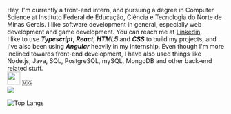  Hey, I'm currently a front-end intern, and pursuing a degree in Computer Science at Instituto Federal de Educação, Ciência e Tecnologia do Norte de Minas Gerais.
I like software development in general, especially web development and game development.
You can reach me at [Linkedin](https://www.linkedin.com/in/joaogabrielferr).
<br/>
I like to use ***Typescript***, ***React***, ***HTML5*** and ***CSS*** to build my projects, and I've also been using ***Angular*** heavily in my internship. Even though I'm more inclined towards front-end development, I have also used things like Node.js, Java, SQL, PostgreSQL, mySQL, MongoDB and other back-end related stuff.
<br/>
<img src="https://upload.wikimedia.org/wikipedia/commons/f/f4/Bandeira_de_Minas_Gerais.svg" width = "30" height = "30"> 🇲🇬
<br/>
<img src ="https://c.tenor.com/D55R-SuFKGgAAAAC/kids-goku-peace.gif">
<br/>

![Top Langs](https://github-readme-stats.vercel.app/api/top-langs/?username=joaogabrielferr&hide=jupyter%20notebook&show_icons=true&theme=radical&layout=compact)


[1]: https://joaogabrielferr.github.io
[2]: https://www.linkedin.com/in/joaogabrielferr
[3]: mailto:joaogabrielferr@gmail.com
